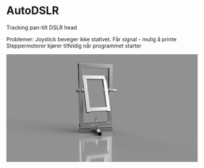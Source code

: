 # AutoDSLR
Tracking pan-tilt DSLR head

Problemer:
Joystick beveger ikke stativet. Får signal - mulig å printe
Steppermotorer kjører tilfeldig når programmet starter

![The head](https://github.com/AutomaticBirdPhotography/AutoDSLR/blob/main/Motorisert_kamerahode_2021-Jan-22_10-43-36PM-000_CustomizedView906122989%20(2).png?raw=true)
